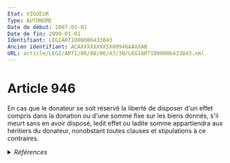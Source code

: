 ```yaml
---
État: VIGUEUR
Type: AUTONOME
Date de début: 2007-01-01
Date de fin: 2999-01-01
Identifiant: LEGIARTI000006433843
Ancien identifiant: ACAXXXXXXXX5X00946AAXXAB
URL: article/LEGI/ARTI/00/00/06/43/38/LEGIARTI000006433843.xml
---
```


<h1>Article 946</h1>

En cas que le donateur se soit réservé la liberté de disposer d'un effet compris
dans la donation ou d'une somme fixe sur les biens donnés, s'il meurt sans en
avoir disposé, ledit effet ou ladite somme appartiendra aux héritiers du
donateur, nonobstant toutes clauses et stipulations à ce contraires.


<details>
  <summary><em>Références</em></summary>

  <h2>Articles faisant référence à l'article</h2>
  
  <ul>
    <li>
      <a href="https://legal.tricoteuses.fr//redirection/LEGIARTI000006433845?vers=git&vers=legifrance">Code civil - article 947 AUTONOME VIGUEUR, en vigueur depuis le 2007-01-01</a> SPEC_APPLI cible
    </li>
    <li>
      <a href="https://legal.tricoteuses.fr//redirection/LEGIARTI000006284843?vers=git&vers=legifrance">LOI n° 2006-728 du 23 juin 2006 portant réforme des successions et des libéralités - article 9 ENTIEREMENT_MODIF</a> MODIFICATION cible
    </li>
    <li>
      <a href="https://legal.tricoteuses.fr//redirection/LEGIARTI000006433844?vers=git&vers=legifrance">Code civil - article 947 AUTONOME MODIFIE, en vigueur du 1804-03-21 au 2007-01-01</a> SPEC_APPLI cible
    </li>
  </ul>
  
  <h2>Références faites par l'article</h2>
  
  <ul>
    <li>
      2006-06-23 MODIFICATION source <a href="https://legal.tricoteuses.fr//redirection/LEGIARTI000006284843?vers=git&vers=legifrance">LOI n° 2006-728 du 23 juin 2006 portant réforme des successions et des libéralités - article 9 ENTIEREMENT_MODIF</a>
    </li>
    <li>
      2999-01-01 SPEC_APPLI source <a href="https://legal.tricoteuses.fr//redirection/LEGIARTI000006433844?vers=git&vers=legifrance">Code civil - article 947 AUTONOME MODIFIE, en vigueur du 1804-03-21 au 2007-01-01</a>
    </li>
    <li>
      CODIFICATION source Loi 1803-05-03
    </li>
  </ul>
</details>
